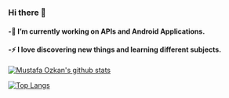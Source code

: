 ### Hi there 👋

#### -🔭 I’m currently working on APIs and Android Applications.
#### -⚡ I love discovering new things and learning different subjects.

[![Mustafa Ozkan's github stats](https://github-readme-stats.vercel.app/api?username=mustafaoezkan&count_private=true&show_icons=true&theme=radical&hide_rank=false)](https://github.com/mustafaoezkan/github-readme-stats)

[![Top Langs](https://github-readme-stats.vercel.app/api/top-langs/?username=mustafaoezkan)](https://github.com/mustafaoezkan/github-readme-stats)

